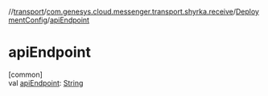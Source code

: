 //[transport](../../../index.md)/[com.genesys.cloud.messenger.transport.shyrka.receive](../index.md)/[DeploymentConfig](index.md)/[apiEndpoint](api-endpoint.md)

# apiEndpoint

[common]\
val [apiEndpoint](api-endpoint.md): [String](https://kotlinlang.org/api/latest/jvm/stdlib/kotlin/-string/index.html)
